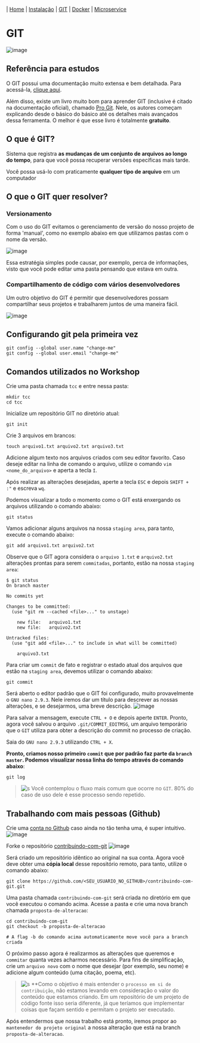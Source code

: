 | [Home](https://gabrielbabler.github.io/handson_microservice/) | [Instalação](https://gabrielbabler.github.io/handson_microservice/instalacao) | [GIT](https://gabrielbabler.github.io/handson_microservice/git) | [Docker](https://gabrielbabler.github.io/handson_microservice/docker) | [Microservice](https://gabrielbabler.github.io/handson_microservice/microservice)

# GIT
![image](https://user-images.githubusercontent.com/18057391/79079842-d7eacb80-7ce7-11ea-9040-95c98e89569f.png)

## Referência para estudos

O GIT possui uma documentação muito extensa e bem detalhada. Para acessá-la, [clique aqui](https://git-scm.com/docs).

Além disso, existe um livro muito bom para aprender GIT (inclusive é citado na documentação oficial), chamado [Pro Git](https://git-scm.com/book/en/v2). 
Nele, os autores começam explicando desde o básico do básico até os detalhes mais avançados dessa ferramenta. O melhor é que
esse livro é totalmente **gratuito**.

## O que é GIT?

Sistema que registra **as mudanças de um conjunto de arquivos ao longo do tempo**,
para que você possa recuperar versões específicas mais tarde. 

Você possa usá-lo com praticamente **qualquer tipo de arquivo** em um computador

## O que o GIT quer resolver?

### Versionamento

Com o uso do GIT evitamos o gerenciamento de versão do nosso projeto de forma 'manual', como no exemplo abaixo em que utilizamos
pastas com o nome da versão. 

![image](https://user-images.githubusercontent.com/18057391/79080072-55fba200-7ce9-11ea-90b2-72537eebfede.png)


Essa estratégia simples pode causar, por exemplo, perca de informações, visto que você pode editar
uma pasta pensando que estava em outra.

### Compartilhamento de código com vários desenvolvedores

Um outro objetivo do GIT é permitir que desenvolvedores possam compartilhar seus projetos e trabalharem juntos de uma maneira fácil.

![image](https://user-images.githubusercontent.com/18057391/79080174-e803aa80-7ce9-11ea-8e2e-c639f81fa2e5.png)

## Configurando git pela primeira vez

```
git config --global user.name "change-me"
git config --global user.email "change-me"
```

## Comandos utilizados no Workshop

Crie uma pasta chamada `tcc` e entre nessa pasta:
```
mkdir tcc
cd tcc
```

Inicialize um repositório GIT no diretório atual:
```
git init
```

Crie 3 arquivos em brancos:
```
touch arquivo1.txt arquivo2.txt arquivo3.txt
```

Adicione algum texto nos arquivos criados com seu editor favorito. Caso deseje editar na linha de comando o arquivo, utilize o comando `vim <nome_do_arquivo>` e aperta a tecla `I`. 

Após realizar as alterações desejadas, aperte a tecla `ESC` e depois `SHIFT + :"` e escreva `wq`.

Podemos visualizar a todo o momento como o GIT está enxergando os arquivos utilizando o comando abaixo:
```
git status
```

Vamos adicionar alguns arquivos na nossa `staging area`, para tanto, execute o comando abaixo:
```
git add arquivo1.txt arquivo2.txt
```

Observe que o GIT agora considera o `arquivo 1.txt` e `arquivo2.txt` alterações prontas para serem `commitadas`, portanto, estão na nossa `staging area`:
```
$ git status
On branch master

No commits yet

Changes to be committed:
  (use "git rm --cached <file>..." to unstage)

	new file:   arquivo1.txt
	new file:   arquivo2.txt

Untracked files:
  (use "git add <file>..." to include in what will be committed)

	arquivo3.txt

```

Para criar um `commit` de fato e registrar o estado atual dos arquivos que estão na `staging area`, devemos utilizar o comando abaixo:
```
git commit
```

Será aberto o editor padrão que o GIT foi configurado, muito provavelmente o `GNU nano 2.9.3`. Nele iremos dar um título para descrever as nossas alterações, e se desejarmos, uma breve descrição.
![image](https://user-images.githubusercontent.com/18057391/79182194-9db32400-7de4-11ea-811d-87e6af2a339d.png)

Para salvar a mensagem, execute `CTRL + O` e depois aperte `ENTER`. Pronto, agora você salvou o arquivo `.git/COMMIT_EDITMSG`, um arquivo temporário que o `GIT` utiliza para obter a descrição do commit no processo de criação.

Saia do `GNU nano 2.9.3` utilizando `CTRL + X`.

**Pronto, criamos nosso primeiro `commit` que por padrão faz parte da `branch master`. Podemos visualizar nossa linha do tempo através do comando abaixo**:
```
git log
```

> ![s](https://user-images.githubusercontent.com/18057391/79183133-fa174300-7de6-11ea-882f-4e98d21c75f9.png) Você contemplou o fluxo mais comum que ocorre no `GIT`. 80% do caso de uso dele é esse processo sendo repetido.

## Trabalhando com mais pessoas (Github)

Crie uma [conta no Github](http://github.com/) caso ainda no tão tenha uma, é super intuitivo.
![image](https://user-images.githubusercontent.com/18057391/79184885-cbe83200-7deb-11ea-869f-b7c9611e7a75.png)

Forke o repositório [contribuindo-com-git](https://github.com/bartier/contribuindo-com-git)
![image](https://user-images.githubusercontent.com/18057391/79184983-11a4fa80-7dec-11ea-81c9-c15f9fc3a2b0.png)

Será criado um repositório idêntico ao original na sua conta. Agora você deve obter uma **cópia local** desse repositório remoto, para tanto, utilize o comando abaixo:
```
git clone https://github.com/<SEU_USUARIO_NO_GITHUB>/contribuindo-com-git.git
```

Uma pasta chamada `contribuindo-com-git` será criada no diretório em que você executou o comando acima. Acesse a pasta e crie uma nova branch chamada `proposta-de-alteracao`:
```
cd contribuindo-com-git
git checkout -b proposta-de-alteracao

# A flag -b do comando acima automaticamente move você para a branch criada
```

O próximo passo agora é realizarmos as alterações que queremos e `commitar` quanta vezes acharmos necessário. Para fins de simplificação, crie um `arquivo novo` com o nome que desejar (por exemplo, seu nome) e adicione algum conteúdo (uma citação, poema, etc). 

> ![s](https://user-images.githubusercontent.com/18057391/79183133-fa174300-7de6-11ea-882f-4e98d21c75f9.png) **Como o objetivo é mais entender o  `processo em si de contribuição`, não estamos levando em consideração o valor do conteúdo que estamos criando. Em um repositório de um projeto de código fonte isso seria diferente, já que teríamos que implementar coisas que façam sentido e permitam o projeto ser executado.

Após entendermos que nossa trabalho está pronto, iremos propor ao `mantenedor do projeto original` a nossa alteração que está na branch `proposta-de-alteracao`.

